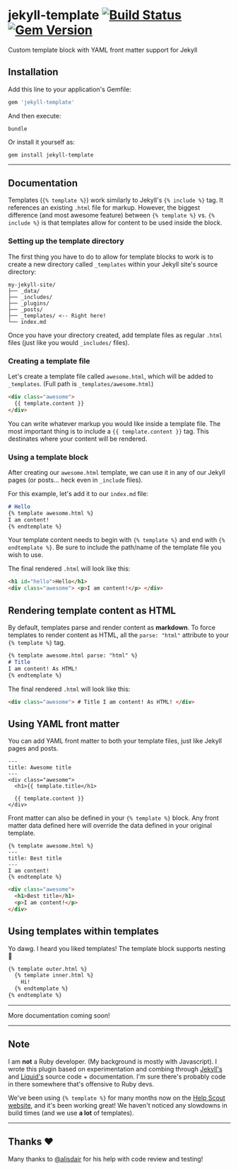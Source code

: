 # jekyll-template [![Build Status](https://travis-ci.org/helpscout/jekyll-template.svg?branch=master)](https://travis-ci.org/helpscout/jekyll-template) [![Gem Version](https://badge.fury.io/rb/jekyll-template.svg)](https://badge.fury.io/rb/jekyll-template)

Custom template block with YAML front matter support for Jekyll


## Installation

Add this line to your application's Gemfile:

```ruby
gem 'jekyll-template'
```

And then execute:
```
bundle
```

Or install it yourself as:
```
gem install jekyll-template
```



---



## Documentation

Templates (`{% template %}`) work similarly to Jekyll's `{% include %}` tag. It references an existing `.html` file for markup. However, the biggest difference (and most awesome feature) between `{% template %}` vs. `{% include %}` is that templates allow for content to be used inside the block.

### Setting up the template directory

The first thing you have to do to allow for template blocks to work is to create a new directory called `_templates` within your Jekyll site's source directory:

```
my-jekyll-site/
├── _data/
├── _includes/
├── _plugins/
├── _posts/
├── _templates/ <-- Right here!
└── index.md
```

Once you have your directory created, add template files as regular `.html` files (just like you would `_includes/` files).


### Creating a template file

Let's create a template file called `awesome.html`, which will be added to `_templates`.
(Full path is `_templates/awesome.html`)

```markdown
<div class="awesome">
  {{ template.content }}
</div>
```

You can write whatever markup you would like inside a template file. The most important thing is to include a `{{ template.content }}` tag. This destinates where your content will be rendered.


### Using a template block

After creating our `awesome.html` template, we can use it in any of our Jekyll pages (or posts… heck even in `_include` files).

For this example, let's add it to our `index.md` file:

```markdown
# Hello
{% template awesome.html %}
I am content!
{% endtemplate %}
```

Your template content needs to begin with `{% template %}` and end with `{% endtemplate %}`. Be sure to include the path/name of the template file you wish to use.

The final rendered `.html` will look like this:

```html
<h1 id="hello">Hello</h1>
<div class="awesome"> <p>I am content!</p> </div>
```


## Rendering template content as HTML

By default, templates parse and render content as **markdown**. To force templates to render content as HTML, all the `parse: "html"` attribute to your `{% template %}` tag.

```markdown
{% template awesome.html parse: "html" %}
# Title
I am content! As HTML!
{% endtemplate %}
```

The final rendered `.html` will look like this:

```html
<div class="awesome"> # Title I am content! As HTML! </div>
```



## Using YAML front matter

You can add YAML front matter to both your template files, just like Jekyll pages and posts.

```
---
title: Awesome title
---
<div class="awesome">
  <h1>{{ template.title</h1>

  {{ template.content }}
</div>
```

Front matter can also be defined in your `{% template %}` block. Any front matter data defined here will override the data defined in your original template.

```
{% template awesome.html %}
---
title: Best title
---
I am content!
{% endtemplate %}
```

```html
<div class="awesome">
  <h1>Best title</h1>
  <p>I am content!</p>
</div>
```


## Using templates within templates

Yo dawg. I heard you liked templates! The template block supports nesting 👏

```markdown
{% template outer.html %}
  {% template inner.html %}
    Hi!
  {% endtemplate %}
{% endtemplate %}
```


---


More documentation coming soon!


---


## Note

I am **not** a Ruby developer. (My background is mostly with Javascript). I wrote this plugin based on experimentation and combing through [Jekyll's](https://github.com/jekyll/jekyll) and [Liquid's](https://github.com/Shopify/liquid) source code + documentation. I'm sure there's probably code in there somewhere that's offensive to Ruby devs.

We've been using `{% template %}` for many months now on the [Help Scout website](https://www.helpscout.net/), and it's been working great! We haven't noticed any slowdowns in build times (and we use **a lot** of templates).


---


## Thanks ❤️
Many thanks to [@alisdair](https://github.com/alisdair) for his help with code review and testing!
